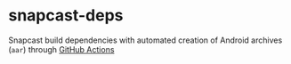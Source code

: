 # snapcast-deps

Snapcast build dependencies with automated creation of Android archives (`aar`) through [GitHub Actions](https://github.com/badaix/snapcast-deps/actions)
